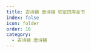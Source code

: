 ```yaml
---
title: 古诗镜 唐诗镜 钦定四库全书
index: false
icon: folder
order: 16
category:
  - 古诗镜 唐诗镜
---
```


<AutoCatalog  />

